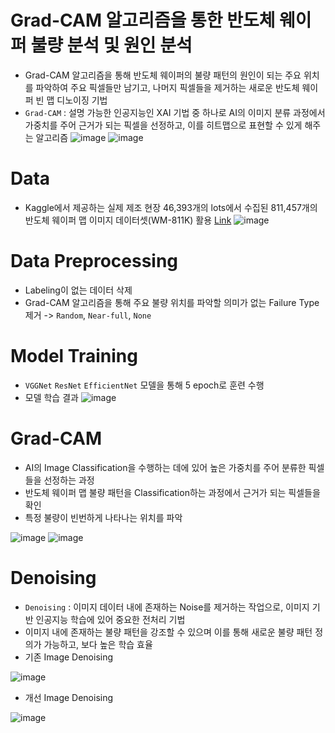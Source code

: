 # Grad-CAM 알고리즘을 통한 반도체 웨이퍼 불량 분석 및 원인 분석
- Grad-CAM 알고리즘을 통해 반도체 웨이퍼의 불량 패턴의 원인이 되는 주요 위치를 파악하여 주요 픽셀들만 남기고, 나머지 픽셀들을 제거하는 새로운 반도체 웨이퍼 빈 맵 디노이징 기법
- `Grad-CAM` : 설명 가능한 인공지능인 XAI 기법 중 하나로 AI의 이미지 분류 과정에서 가중치를 주어 근거가 되는 픽셀을 선정하고, 이를 히트맵으로 표현할 수 있게 해주는 알고리즘
![image](https://user-images.githubusercontent.com/79157951/230638767-b30de38c-e934-4074-b55c-84914d56bf92.png)
![image](https://user-images.githubusercontent.com/79157951/230638821-3af43681-c75b-4e1b-9123-6f8ff4c16710.png)

# Data
- Kaggle에서 제공하는 실제 제조 현장 46,393개의 lots에서 수집된 811,457개의 반도체 웨이퍼 맵 이미지 데이터셋(WM-811K) 활용 [Link](https://www.kaggle.com/datasets/qingyi/wm811k-wafer-map)
![image](https://user-images.githubusercontent.com/79157951/230638960-ec976d20-d258-4c58-ae21-1d6bc60b103e.png)

# Data Preprocessing
- Labeling이 없는 데이터 삭제
- Grad-CAM 알고리즘을 통해 주요 불량 위치를 파악할 의미가 없는 Failure Type 제거 -> `Random`, `Near-full`, `None`

# Model Training
- `VGGNet` `ResNet` `EfficientNet` 모델을 통해 5 epoch로 훈련 수행
- 모델 학습 결과
![image](https://user-images.githubusercontent.com/79157951/230639518-f1899bd8-e2a7-40ed-af70-acf87a3e3566.png)

# Grad-CAM
- AI의 Image Classification을 수행하는 데에 있어 높은 가중치를 주어 분류한 픽셀들을 선정하는 과정
- 반도체 웨이퍼 맵 불량 패턴을 Classification하는 과정에서 근거가 되는 픽셀들을 확인
- 특정 불량이 빈번하게 나타나는 위치를 파악

![image](https://user-images.githubusercontent.com/79157951/230639799-04bd6ea0-5eac-4d43-9526-fe2d242ff670.png)
![image](https://user-images.githubusercontent.com/79157951/230639805-615ee843-d35d-4a3e-833b-bbcd985126de.png)

# Denoising
- `Denoising` : 이미지 데이터 내에 존재하는 Noise를 제거하는 작업으로, 이미지 기반 인공지능 학습에 있어 중요한 전처리 기법
- 이미지 내에 존재하는 불량 패턴을 강조할 수 있으며 이를 통해 새로운 불량 패턴 정의가 가능하고, 보다 높은 학습 효율
- 기존 Image Denoising

![image](https://user-images.githubusercontent.com/79157951/230640009-b60469c7-552f-4812-ad4f-f6f190406495.png)

- 개선 Image Denoising

![image](https://user-images.githubusercontent.com/79157951/230640054-7f6859c1-9a44-4d3d-872e-0eb8130812be.png)
